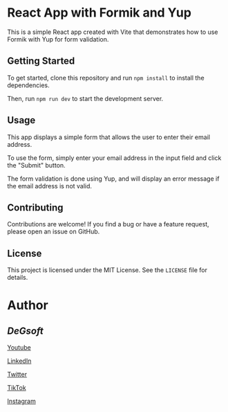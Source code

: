 # React App with Formik and Yup

This is a simple React app created with Vite that demonstrates how to use Formik with Yup for form validation.

## Getting Started

To get started, clone this repository and run `npm install` to install the dependencies.

Then, run `npm run dev` to start the development server.

## Usage

This app displays a simple form that allows the user to enter their email address.

To use the form, simply enter your email address in the input field and click the "Submit" button.

The form validation is done using Yup, and will display an error message if the email address is not valid.

## Contributing

Contributions are welcome! If you find a bug or have a feature request, please open an issue on GitHub.

## License

This project is licensed under the MIT License. See the `LICENSE` file for details.

#
# Author
## *DeGsoft*

[Youtube](https://www.youtube.com/channel/UCA3EHMeYoeCRN5gBm97UaHQ)

[LinkedIn](https://www.linkedin.com/in/diegoezequielguillen)

[Twitter](https://twitter.com/DeGsoft)

[TikTok](https://www.tiktok.com/@degsoft)

[Instagram](https://www.instagram.com/degsoft)